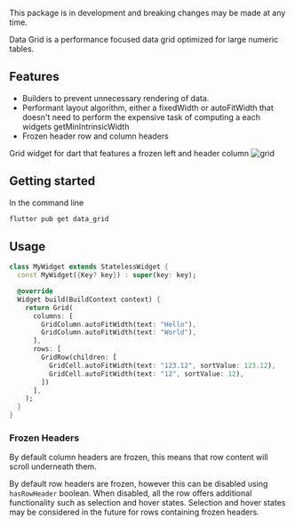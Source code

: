 This package is in development and breaking changes may be made at any time.

Data Grid is a performance focused data grid optimized for large numeric tables.

## Features

- Builders to prevent unnecessary rendering of data.
- Performant layout algorithm, either a fixedWidth or autoFitWidth that doesn't
  need to perform the expensive task of computing a each widgets getMinIntrinsicWidth
- Frozen header row and column headers

Grid widget for dart that features a frozen left and header column
![grid](https://user-images.githubusercontent.com/38032037/180996354-9d39f39e-70f4-4bcc-8680-188591d77d99.gif)

## Getting started

In the command line

```bash
flutter pub get data_grid
```

## Usage

```dart
class MyWidget extends StatelessWidget {
  const MyWidget({Key? key}) : super(key: key);

  @override
  Widget build(BuildContext context) {
    return Grid(
      columns: [
        GridColumn.autoFitWidth(text: "Hello"),
        GridColumn.autoFitWidth(text: "World"),
      ],
      rows: [
        GridRow(children: [
          GridCell.autoFitWidth(text: "123.12", sortValue: 123.12),
          GridCell.autoFitWidth(text: "12", sortValue: 12),
        ])
      ],
    );
  }
}
```

### Frozen Headers

By default column headers are frozen, this means that row content will scroll underneath them.

By default row headers are frozen, however this can be disabled using `hasRowHeader` boolean. When disabled, all the row offers additional functionality such as selection and hover states. Selection and hover states may be considered in the future for rows containing frozen headers.


